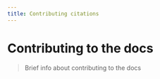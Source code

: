 ```yaml
---
title: Contributing citations
---
```


# Contributing to the docs

> Brief info about contributing to the docs